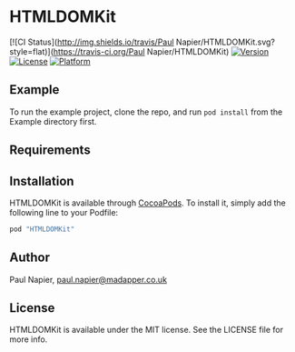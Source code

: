 # HTMLDOMKit

[![CI Status](http://img.shields.io/travis/Paul Napier/HTMLDOMKit.svg?style=flat)](https://travis-ci.org/Paul Napier/HTMLDOMKit)
[![Version](https://img.shields.io/cocoapods/v/HTMLDOMKit.svg?style=flat)](http://cocoapods.org/pods/HTMLDOMKit)
[![License](https://img.shields.io/cocoapods/l/HTMLDOMKit.svg?style=flat)](http://cocoapods.org/pods/HTMLDOMKit)
[![Platform](https://img.shields.io/cocoapods/p/HTMLDOMKit.svg?style=flat)](http://cocoapods.org/pods/HTMLDOMKit)

## Example

To run the example project, clone the repo, and run `pod install` from the Example directory first.

## Requirements

## Installation

HTMLDOMKit is available through [CocoaPods](http://cocoapods.org). To install
it, simply add the following line to your Podfile:

```ruby
pod "HTMLDOMKit"
```

## Author

Paul Napier, paul.napier@madapper.co.uk

## License

HTMLDOMKit is available under the MIT license. See the LICENSE file for more info.
